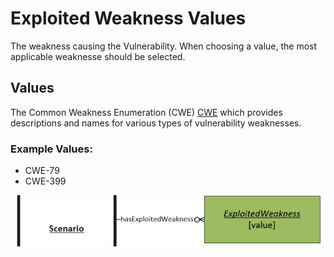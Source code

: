 # Exploited Weakness Values

The weakness causing the Vulnerability. When choosing a value, the most applicable weaknesse should be selected.

## Values

The Common Weakness Enumeration (CWE) [CWE](https://cwe.mitre.org/about/index.html) which provides descriptions and names for various types of vulnerability weaknesses.

### Example Values:
- CWE-79
- CWE-399

![Exploited Weakness Graph](../figures/graphsnippets/ExploitedWeaknessSnippet.png "Exploited Weakness Graph")